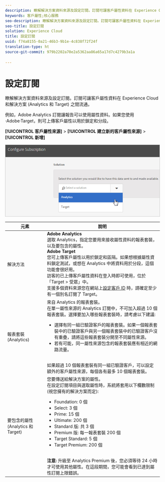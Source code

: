 ```yaml
---
description: 瞭解解決方案資料來源及設定訂閱。訂閱可讓客戶屬性資料在 Experience Cloud 和解決方案 (Analytics 和 Target) 之間流通。
keywords: 客戶屬性;核心服務
seo-description: 瞭解解決方案資料來源及設定訂閱。訂閱可讓客戶屬性資料在 Experience Cloud 和解決方案 (Analytics 和 Target) 之間流通。
seo-title: 設定訂閱
solution: Experience Cloud
title: 設定訂閱
uuid: f74a8155-0a21-46b3-9b1e-4c838f72f24f
translation-type: ht
source-git-commit: 979b2202a70e2a5362aa86a65a17d7c4279b3a1a

---
```



# 設定訂閱

瞭解解決方案資料來源及設定訂閱。訂閱可讓客戶屬性資料在 Experience Cloud 和解決方案 (Analytics 和 Target) 之間流通。

例如，Adobe Analytics 訂閱讓報告可以使用屬性資料。如果您使用·Adobe·Target，則可上傳客戶屬性以用於鎖定和分段。

**[!UICONTROL 客戶屬性來源]** &gt; **[!UICONTROL 建立新的客戶屬性來源]** &gt; **[!UICONTROL 新增]**

![](assets/configure_subscription_page.png)

| 元素 | 說明 |
|--- |--- |
| 解決方法 | **Adobe Analytics**<br>選取 Analytics，指定您要用來接收屬性資料的報表套裝，以及要包含的屬性。<br>**Adobe Target**<br>您可上傳客戶屬性以用於鎖定和區隔。如果想根據屬性資料鎖定測試，或想在 Analytics 中將資料用於分段，這個功能會很好用。<br>訪客的已上傳客戶屬性資料在登入時即可使用，位於「Target &gt; 受眾」中。<br>支援多個資料來源您在網站上[設定客戶 ID](../core-services/core-services.md) 時，請確定至少有一個別名訂閱了 Target。 |
| 報表套裝 (Analytics) | 來自 Analytics 的報表套裝。<br>在單一屬性來源的 Analytics 訂閱中，不可加入超過 10 個報表套裝。選擇要加入哪些報表套裝時，請考慮以下建議:<ul><li>選擇有同一組已驗證客戶的報表套裝。如果一個報表套裝中的已驗證客戶與另一個報表套裝中的已驗證客戶沒有重疊，請將這些報表套裝分開至不同屬性來源。</li><li>若有可能，同一屬性來源包含的報表套裝應有相近的網路流量。</li></ul><br>如果超過 10 個報表套裝有同一組已驗證客戶，可以設定額外的客戶屬性來源，每個各有最多 10 個報表套裝。 |
| 要包含的屬性 (Analytics 和 Target) | 您要傳送給解決方案的屬性。<br>在設定訂閱項目與選取屬性時，系統將套用以下欄數限制 (視您擁有的解決方案而定):<ul><li>Foundation: 0 個</li><li>Select: 3 個</li><li>Prime: 15 個</li><li>Ultimate: 200 個</li><li>Standard 版: 共 3 個</li><li>Premium 版: 每一報表套裝 200 個</li><li>Target Standard: 5 個</li><li>Target Premium: 200 個</li></ul><br>**注意:** 升級至 Analytics Premium 後，您必須等待 24 小時才可使用其他屬性。在這段期間，您可能會看到已達到屬性訂閱上限錯誤。 |
